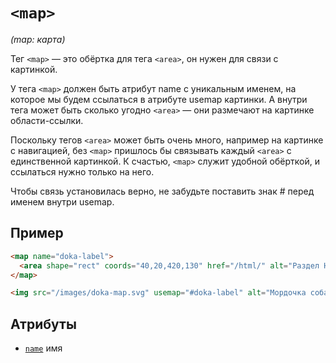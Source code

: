 # `<map>`

_(map: карта)_

Тег `<map>` — это обёртка для тега `<area>`, он нужен для связи с картинкой.

У тега `<map>` должен быть атрибут name с уникальным именем, на которое мы будем ссылаться в атрибуте usemap картинки. А внутри тега может быть сколько угодно `<area>` — они размечают на картинке области-ссылки.

Поскольку тегов `<area>` может быть очень много, например на картинке с навигацией, без `<map>` пришлось бы связывать каждый `<area>` с единственной картинкой. К счастью, `<map>` служит удобной обёрткой, и ссылаться нужно только на него.

Чтобы связь установилась верно, не забудьте поставить знак # перед именем внутри usemap.

## Пример

```html
<map name="doka-label">
  <area shape="rect" coords="40,20,420,130" href="/html/" alt="Раздел HTML" />
</map>

<img src="/images/doka-map.svg" usemap="#doka-label" alt="Мордочка собаки" />
```

## Атрибуты

- [`name`](../ATTRIBUTES/name.md) имя
